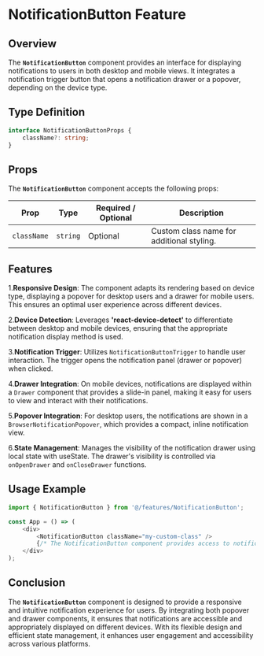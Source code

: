 # NotificationButton Feature

## Overview
The **`NotificationButton`** component provides an interface for displaying notifications to users in both desktop and mobile views. 
It integrates a notification trigger button that opens a notification drawer or a popover, depending on the device type. 

## Type Definition 
```typescript
interface NotificationButtonProps {
    className?: string;
}
```

## Props
The **`NotificationButton`** component accepts the following props:

| Prop       | Type       | Required / Optional | Description                                          |
|------------|------------|----------------------|------------------------------------------------------|
| `className` | `string`   | Optional             | Custom class name for additional styling.           |


## Features
1.**Responsive Design**: The component adapts its rendering based on device type, displaying a popover for desktop users and a drawer for mobile users. This ensures an optimal user experience across different devices.

2.**Device Detection**: Leverages **'react-device-detect'** to differentiate between desktop and mobile devices, ensuring that the appropriate notification display method is used.

3.**Notification Trigger**: Utilizes `NotificationButtonTrigger` to handle user interaction. The trigger opens the notification panel (drawer or popover) when clicked.

4.**Drawer Integration**: On mobile devices, notifications are displayed within a `Drawer` component that provides a slide-in panel, making it easy for users to view and interact with their notifications.

5.**Popover Integration**: For desktop users, the notifications are shown in a `BrowserNotificationPopover`, which provides a compact, inline notification view.

6.**State Management**: Manages the visibility of the notification drawer using local state with useState. The drawer's visibility is controlled via `onOpenDrawer` and `onCloseDrawer` functions.

## Usage Example
```typescript jsx
import { NotificationButton } from '@/features/NotificationButton';

const App = () => (
    <div>
        <NotificationButton className="my-custom-class" />
        {/* The NotificationButton component provides access to notifications based on device type */}
    </div>
);
```
## Conclusion
The **`NotificationButton`** component is designed to provide a responsive and intuitive notification experience for users. By integrating both popover and drawer components, it ensures that notifications are accessible and appropriately displayed on different devices. With its flexible design and efficient state management, it enhances user engagement and accessibility across various platforms.

